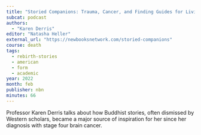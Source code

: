 ```yaml
---
title: "Storied Companions: Trauma, Cancer, and Finding Guides for Living in Buddhist Narratives"
subcat: podcast
authors:
  - "Karen Derris"
editor: "Natasha Heller"
external_url: "https://newbooksnetwork.com/storied-companions"
course: death
tags:
  - rebirth-stories
  - american
  - form
  - academic
year: 2022
month: feb
publisher: nbn
minutes: 66
---
```


Professor Karen Derris talks about how Buddhist stories, often dismissed by Western scholars, became a major source of inspiration for her since her diagnosis with stage four brain cancer.
